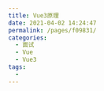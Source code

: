```yaml
---
title: Vue3原理
date: 2021-04-02 14:24:47
permalink: /pages/f09831/
categories:
  - 面试
  - Vue
  - Vue3
tags:
  - 
---
```


